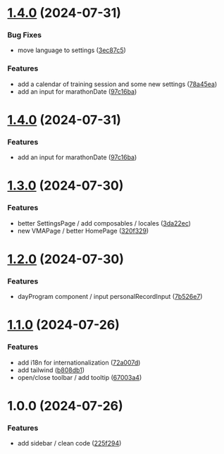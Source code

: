# [1.4.0](https://github.com/TheoLaperrouse/SportProgram/compare/v1.3.0...v1.4.0) (2024-07-31)


### Bug Fixes

* move language to settings ([3ec87c5](https://github.com/TheoLaperrouse/SportProgram/commit/3ec87c552dab2ca9edb5d927742b9bbdafa013fc))


### Features

* add a calendar of training session and some new settings ([78a45ea](https://github.com/TheoLaperrouse/SportProgram/commit/78a45ead3c1fe7092dac7177d156f01465c8616e))
* add an input for marathonDate ([97c16ba](https://github.com/TheoLaperrouse/SportProgram/commit/97c16bad5a892494f3e5c3d2e88b6bd98e690ae8))

# [1.4.0](https://github.com/TheoLaperrouse/SportProgram/compare/v1.3.0...v1.4.0) (2024-07-31)


### Features

* add an input for marathonDate ([97c16ba](https://github.com/TheoLaperrouse/SportProgram/commit/97c16bad5a892494f3e5c3d2e88b6bd98e690ae8))

# [1.3.0](https://github.com/TheoLaperrouse/SportProgram/compare/v1.2.0...v1.3.0) (2024-07-30)


### Features

* better SettingsPage / add composables / locales ([3da22ec](https://github.com/TheoLaperrouse/SportProgram/commit/3da22ec65c4f2283f6e5b6ea0fa6b7ef84ad6600))
* new VMAPage / better HomePage ([320f329](https://github.com/TheoLaperrouse/SportProgram/commit/320f329be80c3d667bec30212e646774275dfcb2))

# [1.2.0](https://github.com/TheoLaperrouse/SportProgram/compare/v1.1.0...v1.2.0) (2024-07-30)


### Features

* dayProgram component / input personalRecordInput ([7b526e7](https://github.com/TheoLaperrouse/SportProgram/commit/7b526e79340030f71575bc2d7902b0caeb9634d3))

# [1.1.0](https://github.com/TheoLaperrouse/SportProgram/compare/v1.0.0...v1.1.0) (2024-07-26)


### Features

* add i18n for internationalization ([72a007d](https://github.com/TheoLaperrouse/SportProgram/commit/72a007d1f6f9d5e1b0d4813c3d9894da7b0b5078))
* add tailwind ([b808db1](https://github.com/TheoLaperrouse/SportProgram/commit/b808db1a1e2beea9840c74d4dfb2b1e8c11eebc8))
* open/close toolbar / add tooltip ([67003a4](https://github.com/TheoLaperrouse/SportProgram/commit/67003a4515e6a0f0599d2506ee2bda9687e90633))

# 1.0.0 (2024-07-26)


### Features

* add sidebar / clean code ([225f294](https://github.com/TheoLaperrouse/SportProgram/commit/225f294221b678d37f1d339a456acbb24e3d3c59))
